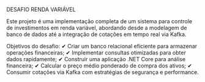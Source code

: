 DESAFIO RENDA VARIÁVEL

Este projeto é uma implementação completa de um sistema para controle de investimentos em renda variável, abordando desde a modelagem de banco de dados até a integração de cotações em tempo real via Kafka.

Objetivos do desafio: 
✔ Criar um banco relacional eficiente para armazenar operações financeiras; 
✔ Implementar consultas otimizadas para obter dados rapidamente;
✔ Construir uma aplicação .NET Core para análise financeira; 
✔ Calcular o preço médio ponderado de compra dos ativos; 
✔ Consumir cotações via Kafka com estratégias de segurança e performance.
